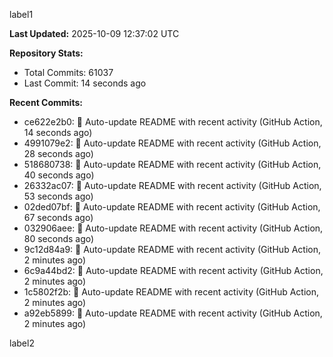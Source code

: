 
label1 
<!-- ACTIVITY_START -->
**Last Updated:** 2025-10-09 12:37:02 UTC

**Repository Stats:**
- Total Commits: 61037
- Last Commit: 14 seconds ago

**Recent Commits:**
- ce622e2b0: 🤖 Auto-update README with recent activity (GitHub Action, 14 seconds ago)
- 4991079e2: 🤖 Auto-update README with recent activity (GitHub Action, 28 seconds ago)
- 518680738: 🤖 Auto-update README with recent activity (GitHub Action, 40 seconds ago)
- 26332ac07: 🤖 Auto-update README with recent activity (GitHub Action, 53 seconds ago)
- 02ded07bf: 🤖 Auto-update README with recent activity (GitHub Action, 67 seconds ago)
- 032906aee: 🤖 Auto-update README with recent activity (GitHub Action, 80 seconds ago)
- 9c12d84a9: 🤖 Auto-update README with recent activity (GitHub Action, 2 minutes ago)
- 6c9a44bd2: 🤖 Auto-update README with recent activity (GitHub Action, 2 minutes ago)
- 1c5802f2b: 🤖 Auto-update README with recent activity (GitHub Action, 2 minutes ago)
- a92eb5899: 🤖 Auto-update README with recent activity (GitHub Action, 2 minutes ago)
<!-- ACTIVITY_END -->

label2

